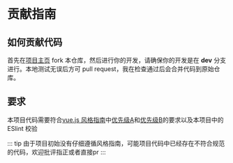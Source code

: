 # 贡献指南

## 如何贡献代码

首先在[项目主页](https://github.com/d2-projects/d2-admin) fork 本仓库，然后进行你的开发，请确保你的开发是在 **dev** 分支进行。本地测试无误后方可 pull request，我在检查通过后会合并代码到原始仓库。

## 要求

本项目代码需要符合[vue.js 风格指南](https://cn.vuejs.org/v2/style-guide/)中[优先级A](https://cn.vuejs.org/v2/style-guide/#%E4%BC%98%E5%85%88%E7%BA%A7-A-%E7%9A%84%E8%A7%84%E5%88%99%EF%BC%9A%E5%BF%85%E8%A6%81%E7%9A%84-%E8%A7%84%E9%81%BF%E9%94%99%E8%AF%AF)和[优先级B](https://cn.vuejs.org/v2/style-guide/#%E4%BC%98%E5%85%88%E7%BA%A7-B-%E7%9A%84%E8%A7%84%E5%88%99%EF%BC%9A%E5%BC%BA%E7%83%88%E6%8E%A8%E8%8D%90-%E5%A2%9E%E5%BC%BA%E5%8F%AF%E8%AF%BB%E6%80%A7)的要求以及本项目中的 ESlint 校验

::: tip
由于项目初始没有仔细遵循风格指南，可能项目代码中已经存在不符合规范的代码，欢迎批评指正或者直接pr
:::
